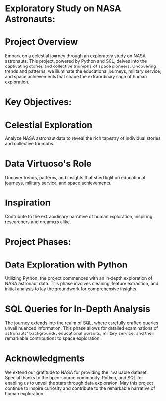 # Exploratory Study on NASA Astronauts:
# Project Overview
Embark on a celestial journey through an exploratory study on NASA astronauts. This project, powered by Python and SQL, delves into the captivating stories and collective triumphs of space pioneers. Uncovering trends and patterns, we illuminate the educational journeys, military service, and space achievements that shape the extraordinary saga of human exploration.

# Key Objectives:

# Celestial Exploration 
Analyze NASA astronaut data to reveal the rich tapestry of individual stories and collective triumphs.
# Data Virtuoso's Role 
Uncover trends, patterns, and insights that shed light on educational journeys, military service, and space achievements.
# Inspiration 
Contribute to the extraordinary narrative of human exploration, inspiring researchers and dreamers alike.

# Project Phases:
# Data Exploration with Python
Utilizing Python, the project commences with an in-depth exploration of NASA astronaut data. This phase involves cleaning, feature extraction, and initial analysis to lay the groundwork for comprehensive insights.
# SQL Queries for In-Depth Analysis
The journey extends into the realm of SQL, where carefully crafted queries unveil nuanced information. This phase allows for detailed examinations of astronauts' backgrounds, educational pursuits, military service, and their remarkable contributions to space exploration.

# Acknowledgments
We extend our gratitude to NASA for providing the invaluable dataset. Special thanks to the open-source community, Python, and SQL for enabling us to unveil the stars through data exploration. May this project continue to inspire curiosity and contribute to the remarkable narrative of human exploration.
